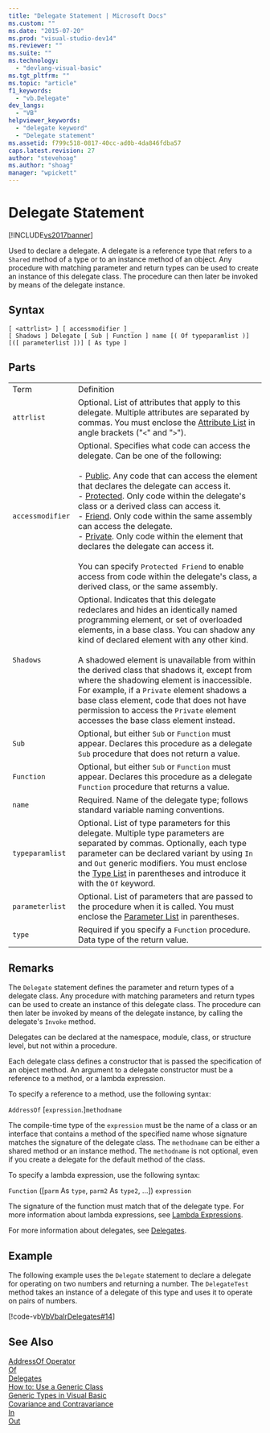 ```yaml
---
title: "Delegate Statement | Microsoft Docs"
ms.custom: ""
ms.date: "2015-07-20"
ms.prod: "visual-studio-dev14"
ms.reviewer: ""
ms.suite: ""
ms.technology: 
  - "devlang-visual-basic"
ms.tgt_pltfrm: ""
ms.topic: "article"
f1_keywords: 
  - "vb.Delegate"
dev_langs: 
  - "VB"
helpviewer_keywords: 
  - "delegate keyword"
  - "Delegate statement"
ms.assetid: f799c518-0817-40cc-ad0b-4da846fdba57
caps.latest.revision: 27
author: "stevehoag"
ms.author: "shoag"
manager: "wpickett"
---
```

# Delegate Statement
[!INCLUDE[vs2017banner](../../../includes/vs2017banner.md)]

Used to declare a delegate. A delegate is a reference type that refers to a `Shared` method of a type or to an instance method of an object. Any procedure with matching parameter and return types can be used to create an instance of this delegate class. The procedure can then later be invoked by means of the delegate instance.  
  
## Syntax  
  
```  
[ <attrlist> ] [ accessmodifier ] _  
[ Shadows ] Delegate [ Sub | Function ] name [( Of typeparamlist )] [([ parameterlist ])] [ As type ]  
```  
  
## Parts  
  
|||  
|-|-|  
|Term|Definition|  
|`attrlist`|Optional. List of attributes that apply to this delegate. Multiple attributes are separated by commas. You must enclose the [Attribute List](../../../visual-basic/language-reference/statements/attribute-list.md) in angle brackets ("`<`" and "`>`").|  
|`accessmodifier`|Optional. Specifies what code can access the delegate. Can be one of the following:<br /><br /> -   [Public](../../../visual-basic/language-reference/modifiers/public.md). Any code that can access the element that declares the delegate can access it.<br />-   [Protected](../../../visual-basic/language-reference/modifiers/protected.md). Only code within the delegate's class or a derived class can access it.<br />-   [Friend](../../../visual-basic/language-reference/modifiers/friend.md). Only code within the same assembly can access the delegate.<br />-   [Private](../../../visual-basic/language-reference/modifiers/private.md). Only code within the element that declares the delegate can access it.<br /><br /> You can specify `Protected Friend` to enable access from code within the delegate's class, a derived class, or the same assembly.|  
|`Shadows`|Optional. Indicates that this delegate redeclares and hides an identically named programming element, or set of overloaded elements, in a base class. You can shadow any kind of declared element with any other kind.<br /><br /> A shadowed element is unavailable from within the derived class that shadows it, except from where the shadowing element is inaccessible. For example, if a `Private` element shadows a base class element, code that does not have permission to access the `Private` element accesses the base class element instead.|  
|`Sub`|Optional, but either `Sub` or `Function` must appear. Declares this procedure as a delegate `Sub` procedure that does not return a value.|  
|`Function`|Optional, but either `Sub` or `Function` must appear. Declares this procedure as a delegate `Function` procedure that returns a value.|  
|`name`|Required. Name of the delegate type; follows standard variable naming conventions.|  
|`typeparamlist`|Optional. List of type parameters for this delegate. Multiple type parameters are separated by commas. Optionally, each type parameter can be declared variant by using `In` and `Out` generic modifiers. You must enclose the [Type List](../../../visual-basic/language-reference/statements/type-list.md) in parentheses and introduce it with the `Of` keyword.|  
|`parameterlist`|Optional. List of parameters that are passed to the procedure when it is called. You must enclose the [Parameter List](../../../visual-basic/language-reference/statements/parameter-list.md) in parentheses.|  
|`type`|Required if you specify a `Function` procedure. Data type of the return value.|  
  
## Remarks  
 The `Delegate` statement defines the parameter and return types of a delegate class. Any procedure with matching parameters and return types can be used to create an instance of this delegate class. The procedure can then later be invoked by means of the delegate instance, by calling the delegate's `Invoke` method.  
  
 Delegates can be declared at the namespace, module, class, or structure level, but not within a procedure.  
  
 Each delegate class defines a constructor that is passed the specification of an object method. An argument to a delegate constructor must be a reference to a method, or a lambda expression.  
  
 To specify a reference to a method, use the following syntax:  
  
 `AddressOf` [`expression`.]`methodname`  
  
 The compile-time type of the `expression` must be the name of a class or an interface that contains a method of the specified name whose signature matches the signature of the delegate class. The `methodname` can be either a shared method or an instance method. The `methodname` is not optional, even if you create a delegate for the default method of the class.  
  
 To specify a lambda expression, use the following syntax:  
  
 `Function` ([`parm` As `type`, `parm2` As `type2`, ...]) `expression`  
  
 The signature of the function must match that of the delegate type. For more information about lambda expressions, see [Lambda Expressions](../../../visual-basic/programming-guide/language-features/procedures/lambda-expressions.md).  
  
 For more information about delegates, see [Delegates](../../../visual-basic/programming-guide/language-features/delegates/delegates.md).  
  
## Example  
 The following example uses the `Delegate` statement to declare a delegate for operating on two numbers and returning a number. The `DelegateTest` method takes an instance of a delegate of this type and uses it to operate on pairs of numbers.  
  
 [!code-vb[VbVbalrDelegates#14](../../../visual-basic/language-reference/operators/codesnippet/visualbasic/delegate-statement_1.vb)]  
  
## See Also  
 [AddressOf Operator](../../../visual-basic/language-reference/operators/addressof-operator.md)   
 [Of](../../../visual-basic/language-reference/statements/of-clause.md)   
 [Delegates](../../../visual-basic/programming-guide/language-features/delegates/delegates.md)   
 [How to: Use a Generic Class](../../../visual-basic/programming-guide/language-features/data-types/how-to-use-a-generic-class.md)   
 [Generic Types in Visual Basic](../../../visual-basic/programming-guide/language-features/data-types/generic-types.md)   
 [Covariance and Contravariance](../Topic/Covariance%20and%20Contravariance%20\(C%23%20and%20Visual%20Basic\).md)   
 [In](../../../visual-basic/language-reference/modifiers/in-generic-modifier.md)   
 [Out](../../../visual-basic/language-reference/modifiers/out-generic-modifier.md)